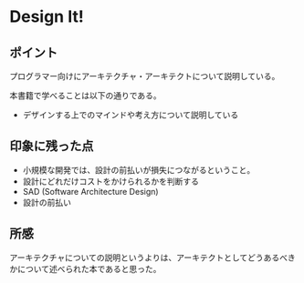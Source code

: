# Design It!

## ポイント
プログラマー向けにアーキテクチャ・アーキテクトについて説明している。

本書籍で学べることは以下の通りである。
* デザインする上でのマインドや考え方について説明している

## 印象に残った点
* 小規模な開発では、設計の前払いが損失につながるということ。
* 設計にどれだけコストをかけられるかを判断する
* SAD (Software Architecture Design)
* 設計の前払い

## 所感
アーキテクチャについての説明というよりは、アーキテクトとしてどうあるべきかについて述べられた本であると思った。
